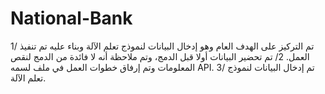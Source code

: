 # National-Bank

1/  تم التركيز على الهدف العام وهو إدخال البيانات لنموذج تعلم الآلة وبناء عليه تم تنفيذ العمل.
2/ تم تحضير البيانات أولا قبل الدمج، وتم ملاحظة أنه لا فائدة من الدمج لنقص المعلومات وتم إرفاق خطوات العمل في ملف لسمه API.
3/ تم إدخال البيانات لنموذج تعلم الآلة.
